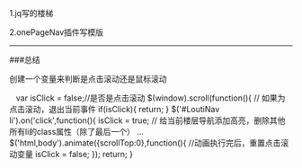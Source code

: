1.jq写的楼梯  

2.onePageNav插件写模版  

*******
###总结 

创建一个变量来判断是点击滚动还是鼠标滚动  

    var isClick = false;//是否是点击滚动
				$(window).scroll(function(){
					// 如果为点击滚动，退出当前事件
					if(isClick){
						return;
					}
    $('#LoutiNav li').on('click',function(){
					isClick = true;
					// 给当前楼层导航添加高亮，删除其他所有li的class属性（除了最后一个）
					...
          $('html,body').animate({scrollTop:0},function(){
				  //动画执行完后，重置点击滚动变量
						isClick = false;
					});
					return;
		}
